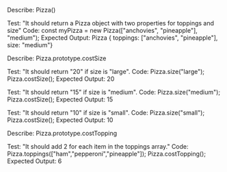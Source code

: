 Describe: Pizza()

Test: "It should return a Pizza object with two properties for toppings and size"
Code: const myPizza = new Pizza(["anchovies", "pineapple"], "medium");
Expected Output: Pizza { toppings: ["anchovies", "pineapple"], size: "medium"}

Describe: Pizza.prototype.costSize

Test: "It should return "20" if size is "large".
Code: Pizza.size("large");
  Pizza.costSize();
Expected Output: 20

Test: "It should return "15" if size is "medium".
Code: Pizza.size("medium");
  Pizza.costSize();
Expected Output: 15

Test: "It should return "10" if size is "small".
Code: Pizza.size("small");
  Pizza.costSize();
Expected Output: 10

Describe: Pizza.prototype.costTopping

Test: "It should add 2 for each item in the toppings array."
Code: Pizza.toppings(["ham","pepperoni","pineapple"]);
  Pizza.costTopping();
Expected Output: 6

<!-- Describe: Pizza.prototype.totalCost

Test: "It should parseInt the costSize -->
